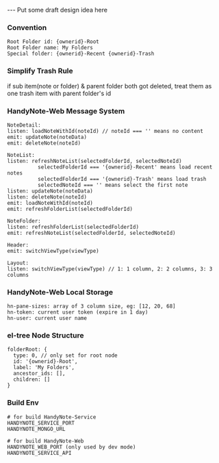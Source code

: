 --- Put some draft design idea here

### Convention
```
Root Folder id: {ownerid}-Root
Root Folder name: My Folders
Special folder: {ownerid}-Recent {ownerid}-Trash
```

### Simplify Trash Rule
if sub item(note or folder) & parent folder both got deleted, treat them as one trash item with parent folder's id

### HandyNote-Web Message System
```
NoteDetail:
listen: loadNoteWithId(noteId) // noteId === '' means no content
emit: updateNote(noteData)
emit: deleteNote(noteId)

NoteList:
listen: refreshNoteList(selectedFolderId, selectedNoteId)
          selectedFolderId === '{ownerid}-Recent' means load recent notes
          selectedFolderId === '{ownerid}-Trash' means load trash
          selectedNoteId === '' means select the first note
listen: updateNote(noteData)
listen: deleteNote(noteId)
emit: loadNoteWithId(noteId)
emit: refreshFolderList(selectedFolderId)

NoteFolder:
listen: refreshFolderList(selectedFolderId)
emit: refreshNoteList(selectedFolderId, selectedNoteId)

Header:
emit: switchViewType(viewType)

Layout:
listen: switchViewType(viewType) // 1: 1 column, 2: 2 columns, 3: 3 columns
```

### HandyNote-Web Local Storage
```
hn-pane-sizes: array of 3 column size, eg: [12, 20, 68]
hn-token: current user token (expire in 1 day)
hn-user: current user name
```

### el-tree Node Structure
```
folderRoot: {
  type: 0, // only set for root node
  id: '{ownerid}-Root',
  label: 'My Folders',
  ancestor_ids: [],
  children: []
}
```

### Build Env
```
# for build HandyNote-Service
HANDYNOTE_SERVICE_PORT
HANDYNOTE_MONGO_URL

# for build HandyNote-Web
HANDYNOTE_WEB_PORT (only used by dev mode)
HANDYNOTE_SERVICE_API
```
